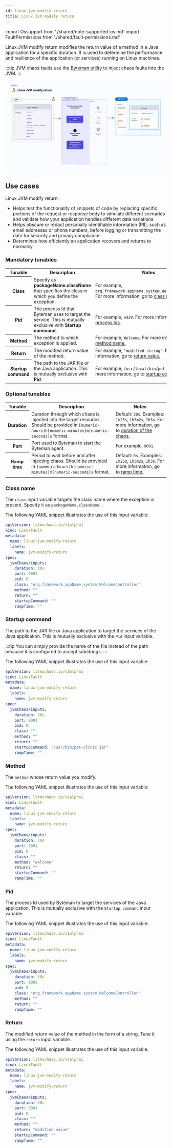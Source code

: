 ```yaml
---
id: linux-jvm-modify-return
title: Linux JVM modify return
---
```


import Ossupport from './shared/note-supported-os.md'
import FaultPermissions from './shared/fault-permissions.md'

Linux JVM modify return modifies the return value of a method in a Java application for a specific duration. It is used to determine the performance and resilience of the application (or services) running on Linux machines.

:::tip
JVM chaos faults use the [Byteman utility](https://byteman.jboss.org/) to inject chaos faults into the JVM.
:::

![Linux JVM modify return](./static/images/linux-jvm-modify-return.png)

## Use cases
Linux JVM modify return:
- Helps test the functionality of snippets of code by replacing specific portions of the request or response body to simulate different scenarios and validate how your application handles different data variations.
- Helps obscure or redact personally identifiable information (PII), such as email addresses or phone numbers, before logging or transmitting the data for security and privacy compliance.
- Determines how efficiently an application recovers and returns to normalcy.

<Ossupport />

<FaultPermissions />

### Mandatory tunables
<table>
  <tr>
    <th> Tunable </th>
    <th> Description </th>
    <th> Notes </th>
  </tr>
  <tr>
    <th> Class </th>
    <td> Specify as <b>packageName.className</b> that specifies the class in which you define the exception. </td>
    <td> For example, <code>org.framework.appName.system.WelcomeController</code>. For more information, go to <a href= "#class-name">class name.</a></td>
  </tr>
  <tr>
    <th> Pid </th>
    <td> The process Id that Byteman uses to target the service. This is mutually exclusive with <b>Startup command</b>. </td>
    <td> For example, <code>6429</code>. For more information, go to <a href="#pid"> process Ids</a>.</td>
  </tr>
  <tr>
    <th> Method </th>
    <td> The method to which exception is applied. </td>
    <td> For example, <code>Welcome</code>. For more information, go to <a href= "#method ">method name.</a></td>
  </tr>
  <tr>
    <th> Return </th>
    <td> The modified return value of the method. </td>
    <td> For example, <code>"modified string"</code>. For more information, go to <a href= "#return">return value.</a></td>
  </tr>
  <tr>
    <th> Startup command </th>
    <td> The path to the JAR file or the Java application. This is mutually exclusive with <b>Pid</b>.</td>
    <td> For example, <code>/usr/local/bin/pet-clinic.jar</code>. For more information, go to <a href= "#startup-command">startup command.</a></td>
  </tr>
</table>

### Optional tunables
<table>
  <tr>
    <th> Tunable </th>
    <th> Description </th>
    <th> Notes </th>
  </tr>
  <tr>
    <th> Duration </th>
    <td> Duration through which chaos is injected into the target resource. Should be provided in <code>[numeric-hours]h[numeric-minutes]m[numeric-seconds]s</code> format. </td>
    <td> Default: <code>30s</code>. Examples: <code>1m25s</code>, <code>1h3m2s</code>, <code>1h3s</code>. For more information, go to <a href="/docs/chaos-engineering/chaos-faults/common-tunables-for-all-faults/#duration-of-the-chaos"> duration of the chaos.</a></td>
  </tr>
  <tr>
    <th> Port </th>
    <td> Port used to Byteman to start the Byteman agent. </td>
    <td> For example, <code>9091</code>. </td>
  </tr>
  <tr>
    <th> Ramp time </th>
    <td> Period to wait before and after injecting chaos. Should be provided in <code>[numeric-hours]h[numeric-minutes]m[numeric-seconds]s</code> format. </td>
    <td> Default: <code>0s</code>. Examples: <code>1m25s</code>, <code>1h3m2s</code>, <code>1h3s</code>. For more information, go to <a href= "/docs/chaos-engineering/chaos-faults/common-tunables-for-all-faults#ramp-time">ramp time.</a></td>
  </tr>
  <tr>
    <td>  </td>
    <td>  </td>
    <td>  </td>
  </tr>
</table>

### Class name

The `class` input variable targets the class name where the exception is present. Specify it as `packageName.className`.

The following YAML snippet illustrates the use of this input variable:

[embedmd]:# (./static/manifests/linux-jvm-modify-return/class-name.yaml yaml)
```yaml
apiVersion: litmuchaos.io/v1alpha1
kind: LinuxFault
metadata:
  name: linux-jvm-modify-return
  labels:
    name: jvm-modify-return
spec:
  jvmChaos/inputs:
    duration: 30s
    port: 9091
    pid: 0
    class: "org.framework.appName.system.WelcomeController"
    method: ""
    return: ""
    startupCommand: ""
    rampTime: ""
```

### Startup command

The path to the JAR file or Java application to target the services of the Java application. This is mutually exclusive with the `Pid` input variable.

:::tip
You can simply provide the name of the file instead of the path because it is configured to accept substrings.
:::

The following YAML snippet illustrates the use of this input variable:

[embedmd]:# (./static/manifests/linux-jvm-modify-return/startup-command.yaml yaml)
```yaml
apiVersion: litmuchaos.io/v1alpha1
kind: LinuxFault
metadata:
  name: linux-jvm-modify-return
  labels:
    name: jvm-modify-return
spec:
  jvmChaos/inputs:
    duration: 30s
    port: 9091
    pid: 0
    class: ""
    method: ""
    return: ""
    startupCommand: "/usr/bin/pet-clinic.jar"
    rampTime: ""
```

### Method

The `method` whose return value you modify.

The following YAML snippet illustrates the use of this input variable:

[embedmd]:# (./static/manifests/linux-jvm-modify-return/method.yaml yaml)
```yaml
apiVersion: litmuchaos.io/v1alpha1
kind: LinuxFault
metadata:
  name: linux-jvm-modify-return
  labels:
    name: jvm-modify-return
spec:
  jvmChaos/inputs:
    duration: 30s
    port: 9091
    pid: 0
    class: ""
    method: "welcome"
    return: ""
    startupCommand: ""
    rampTime: ""
```

### Pid

The process Id used by Byteman to target the services of the Java application. This is mutually exclusive with the `Startup command` input variable.

The following YAML snippet illustrates the use of this input variable:

[embedmd]:# (./static/manifests/linux-jvm-modify-return/pid.yaml yaml)
```yaml
apiVersion: litmuchaos.io/v1alpha1
kind: LinuxFault
metadata:
  name: linux-jvm-modify-return
  labels:
    name: jvm-modify-return
spec:
  jvmChaos/inputs:
    duration: 30s
    port: 9091
    pid: 0
    class: "org.framework.appName.system.WelcomeController"
    method: ""
    return: ""
    rampTime: ""
```

### Return

The modified return value of the method in the form of a string. Tune it using the `return` input variable.

The following YAML snippet illustrates the use of this input variable:

[embedmd]:# (./static/manifests/linux-jvm-modify-return/return.yaml yaml)
```yaml
apiVersion: litmuchaos.io/v1alpha1
kind: LinuxFault
metadata:
  name: linux-jvm-modify-return
  labels:
    name: jvm-modify-return
spec:
  jvmChaos/inputs:
    duration: 30s
    port: 9091
    pid: 0
    class: ""
    method: ""
    return: "modified value"
    startupCommand: ""
    rampTime: ""
```